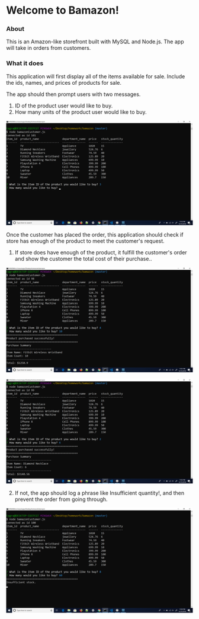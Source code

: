 # Welcome to Bamazon!

### About
This is an Amazon-like storefront built with MySQL and Node.js. The app will take in orders from customers.

### What it does
This application will first display all of the items available for sale. Include the ids, names, and prices of products for sale.

The app should then prompt users with two messages.
1. ID of the product user would like to buy.
2. How many units of the product user would like to buy.

![Image of concert](./images/bamazon.png)

Once the customer has placed the order, this application should check if store has enough of the product to meet the customer's request.

1. If store does have enough of the product, it fulfill the customer's order and show the customer the total cost of their purchase..

![Image of concert](./images/bamazon1.png)

![Image of concert](./images/bamazon2.png)

2. If not, the app should log a phrase like Insufficient quantity!, and then prevent the order from going through.

![Image of concert](./images/bamazon3.png)